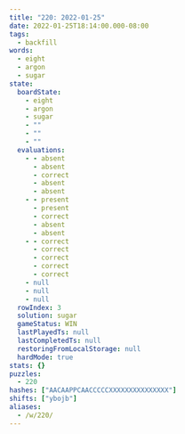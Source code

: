 ```yaml
---
title: "220: 2022-01-25"
date: 2022-01-25T18:14:00.000-08:00
tags:
  - backfill
words:
  - eight
  - argon
  - sugar
state:
  boardState:
    - eight
    - argon
    - sugar
    - ""
    - ""
    - ""
  evaluations:
    - - absent
      - absent
      - correct
      - absent
      - absent
    - - present
      - present
      - correct
      - absent
      - absent
    - - correct
      - correct
      - correct
      - correct
      - correct
    - null
    - null
    - null
  rowIndex: 3
  solution: sugar
  gameStatus: WIN
  lastPlayedTs: null
  lastCompletedTs: null
  restoringFromLocalStorage: null
  hardMode: true
stats: {}
puzzles:
  - 220
hashes: ["AACAAPPCAACCCCCXXXXXXXXXXXXXXX"]
shifts: ["ybojb"]
aliases:
  - /w/220/
---
```

<!-- more -->
